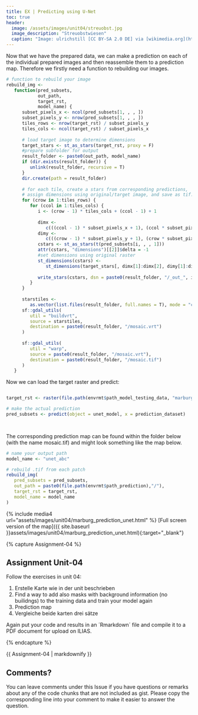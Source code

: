 ```yaml
---
title: EX | Predicting using U-Net
toc: true
header:
  image: /assets/images/unit04/streuobst.jpg
  image_description: "Streuobstwiesen"
  caption: "Image: ulrichstill [CC BY-SA 2.0 DE] via [wikimedia.org](https://commons.wikimedia.org/wiki/File:Tuebingen_Streuobstwiese.jpg)"
---
```


Now that we have the prepared data, we can make a prediction on each of the individual prepared images and then reassemble them to a prediction map. Therefore we firstly need a function to rebuilding our images.

```r
# function to rebuild your image
rebuild_img <-
   function(pred_subsets,
            out_path,
            target_rst,
            model_name) {
      subset_pixels_x <- ncol(pred_subsets[1, , , ])
      subset_pixels_y <- nrow(pred_subsets[1, , , ])
      tiles_rows <- nrow(target_rst) / subset_pixels_y
      tiles_cols <- ncol(target_rst) / subset_pixels_x
      
      # load target image to determine dimensions
      target_stars <- st_as_stars(target_rst, proxy = F)
      #prepare subfolder for output
      result_folder <- paste0(out_path, model_name)
      if (dir.exists(result_folder)) {
         unlink(result_folder, recursive = T)
      }
      dir.create(path = result_folder)
      
      # for each tile, create a stars from corresponding predictions,
      # assign dimensions using original/target image, and save as tif:
      for (crow in 1:tiles_rows) {
         for (ccol in 1:tiles_cols) {
            i <- (crow - 1) * tiles_cols + (ccol - 1) + 1
            
            dimx <-
               c(((ccol - 1) * subset_pixels_x + 1), (ccol * subset_pixels_x))
            dimy <-
               c(((crow - 1) * subset_pixels_y + 1), (crow * subset_pixels_y))
            cstars <- st_as_stars(t(pred_subsets[i, , , 1]))
            attr(cstars, "dimensions")[[2]]$delta = -1
            #set dimensions using original raster
            st_dimensions(cstars) <-
               st_dimensions(target_stars[, dimx[1]:dimx[2], dimy[1]:dimy[2]])[1:2]
            
            write_stars(cstars, dsn = paste0(result_folder, "/_out_", i, ".tif"))
         }
      }
      
      starstiles <-
         as.vector(list.files(result_folder, full.names = T), mode = "character")
      sf::gdal_utils(
         util = "buildvrt",
         source = starstiles,
         destination = paste0(result_folder, "/mosaic.vrt")
      )
      
      sf::gdal_utils(
         util = "warp",
         source = paste0(result_folder, "/mosaic.vrt"),
         destination = paste0(result_folder, "/mosaic.tif")
      )
   }


```
Now we can load the target raster and predict:

```r

target_rst <- raster(file.path(envrmt$path_model_testing_data, "marburg_mask_test_target.tif"))

# make the actual prediction
pred_subsets <- predict(object = unet_model, x = prediction_dataset)

 
```
The corresponding prediction map can be found within the folder below (with the name mosaic.tif) and might look something like the map below.

```r
# name your output path
model_name <- "unet_abc"

# rebuild .tif from each patch
rebuild_img(
   pred_subsets = pred_subsets,
   out_path = paste0(file.path(envrmt$path_prediction),"/"),
   target_rst = target_rst,
   model_name = model_name
)

```
{% include media4 url="assets/images/unit04/marburg_prediction_unet.html" %} [Full screen version of the map]({{ site.baseurl }}assets/images/unit04/marburg_prediction_unet.html){:target="_blank"}


{% capture Assignment-04 %}

## Assignment Unit-04

Follow the exercises in unit 04:
1.	Erstelle Karte wie in der unit beschrieben
2.	 Find a way to add also masks with background information (no builidngs) to the training data and train your model again
1.	Prediction map 
2.	Vergleiche beide karten drei sätze

Again put your code and results in an ´Rmarkdown´ file and compile it to a PDF document for upload on ILIAS.

{% endcapture %}
<div class="notice--success">
  {{ Assignment-04 | markdownify }}
</div>

## Comments?
You can leave comments under this Issue if you have questions or remarks about any of the code chunks that are not included as gist. Please copy the corresponding line into your comment to make it easier to answer the question. 
 

<script src="https://utteranc.es/client.js"
        repo="GeoMOER/geoAI"
        issue-term="GeoAI_2021_unit_04_EX_Predicting_using_Unet"
        theme="github-light"
        crossorigin="anonymous"
        async>
</script>